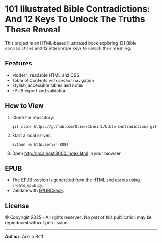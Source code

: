 # 101 Illustrated Bible Contradictions: And 12 Keys To Unlock The Truths These Reveal

This project is an HTML-based illustrated book exploring 101 Bible contradictions and 12 interpretive keys to unlock their meaning.

## Features

- Modern, readable HTML and CSS
- Table of Contents with anchor navigation
- Stylish, accessible tables and notes
- EPUB export and validation

## How to View

1. Clone the repository:
   ```
   git clone https://github.com/Oliver1klein1/bible-contradictions.git
   ```
2. Start a local server:
   ```
   python -m http.server 8000
   ```
3. Open [http://localhost:8000/index.html](http://localhost:8000/index.html) in your browser.

## EPUB

- The EPUB version is generated from the HTML and assets using `create_epub.py`.
- Validate with [EPUBCheck](https://github.com/w3c/epubcheck).

## License

© Copyright 2025 - All rights reserved.
No part of this publication may be reproduced without permission.

---

**Author:** Ansilo Boff 